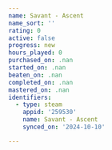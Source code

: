 ```yaml
---
name: Savant - Ascent
name_sort: ''
rating: 0
active: false
progress: new
hours_played: 0
purchased_on: .nan
started_on: .nan
beaten_on: .nan
completed_on: .nan
mastered_on: .nan
identifiers:
  - type: steam
    appid: '259530'
    name: Savant - Ascent
    synced_on: '2024-10-10'

---
```

